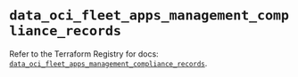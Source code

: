 # `data_oci_fleet_apps_management_compliance_records`

Refer to the Terraform Registry for docs: [`data_oci_fleet_apps_management_compliance_records`](https://registry.terraform.io/providers/hashicorp/oci/7.19.0/docs/data-sources/fleet_apps_management_compliance_records).
